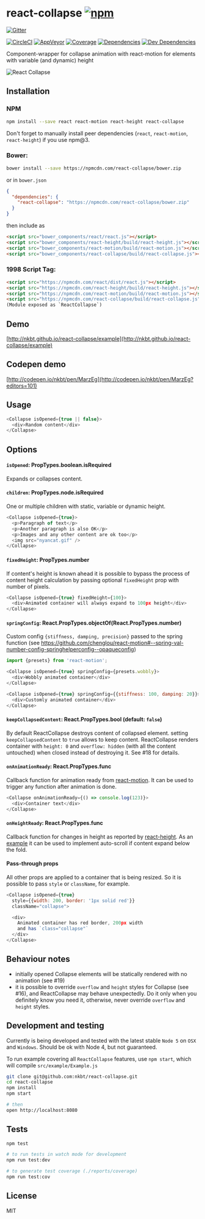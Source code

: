 # react-collapse [![npm](https://img.shields.io/npm/v/react-collapse.svg?style=flat-square)](https://www.npmjs.com/package/react-collapse)

[![Gitter](https://img.shields.io/gitter/room/nkbt/help.svg?style=flat-square)](https://gitter.im/nkbt/help)

[![CircleCI](https://img.shields.io/circleci/project/nkbt/react-collapse.svg?style=flat-square&label=nix-build)](https://circleci.com/gh/nkbt/react-collapse)
[![AppVeyor](https://img.shields.io/appveyor/ci/nkbt/react-collapse.svg?style=flat-square&label=win-build)](https://ci.appveyor.com/project/nkbt/react-collapse)
[![Coverage](https://img.shields.io/codecov/c/github/nkbt/react-collapse.svg?style=flat-square)](https://codecov.io/github/nkbt/react-collapse?branch=master)
[![Dependencies](https://img.shields.io/david/nkbt/react-collapse.svg?style=flat-square)](https://david-dm.org/nkbt/react-collapse)
[![Dev Dependencies](https://img.shields.io/david/dev/nkbt/react-collapse.svg?style=flat-square)](https://david-dm.org/nkbt/react-collapse#info=devDependencies)

Component-wrapper for collapse animation with react-motion for elements with variable (and dynamic) height


![React Collapse](src/example/react-collapse.gif)


## Installation

### NPM

```sh
npm install --save react react-motion react-height react-collapse
```

Don't forget to manually install peer dependencies (`react`, `react-motion`, `react-height`) if you use npm@3.


### Bower:
```sh
bower install --save https://npmcdn.com/react-collapse/bower.zip
```

or in `bower.json`

```json
{
  "dependencies": {
    "react-collapse": "https://npmcdn.com/react-collapse/bower.zip"
  }
}
```

then include as
```html
<script src="bower_components/react/react.js"></script>
<script src="bower_components/react-height/build/react-height.js"></script>
<script src="bower_components/react-motion/build/react-motion.js"></script>
<script src="bower_components/react-collapse/build/react-collapse.js"></script>
```


### 1998 Script Tag:
```html
<script src="https://npmcdn.com/react/dist/react.js"></script>
<script src="https://npmcdn.com/react-height/build/react-height.js"></script>
<script src="https://npmcdn.com/react-motion/build/react-motion.js"></script>
<script src="https://npmcdn.com/react-collapse/build/react-collapse.js"></script>
(Module exposed as `ReactCollapse`)
```


## Demo

[http://nkbt.github.io/react-collapse/example](http://nkbt.github.io/react-collapse/example)

## Codepen demo

[http://codepen.io/nkbt/pen/MarzEg](http://codepen.io/nkbt/pen/MarzEg?editors=101)

## Usage
```js
<Collapse isOpened={true || false}>
  <div>Random content</div>
</Collapse>
```

## Options


#### `isOpened`: PropTypes.boolean.isRequired

Expands or collapses content.


#### `children`: PropTypes.node.isRequired

One or multiple children with static, variable or dynamic height.

```js
<Collapse isOpened={true}>
  <p>Paragraph of text</p>
  <p>Another paragraph is also OK</p>
  <p>Images and any other content are ok too</p>
  <img src="nyancat.gif" />
</Collapse>
```


#### `fixedHeight`: PropTypes.number

If content's height is known ahead it is possible to bypass the process of content height calculation by passing optional `fixedHeight` prop with number of pixels.

```js
<Collapse isOpened={true} fixedHeight={100}>
  <div>Animated container will always expand to 100px height</div>
</Collapse>
```


#### `springConfig`: React.PropTypes.objectOf(React.PropTypes.number)

Custom config `{stiffness, damping, precision}` passed to the spring function (see https://github.com/chenglou/react-motion#--spring-val-number-config-springhelperconfig--opaqueconfig)

```js
import {presets} from 'react-motion';

<Collapse isOpened={true} springConfig={presets.wobbly}>
  <div>Wobbly animated container</div>
</Collapse>
```

```js
<Collapse isOpened={true} springConfig={{stiffness: 100, damping: 20}}>
  <div>Customly animated container</div>
</Collapse>
```

#### `keepCollapsedContent`: React.PropTypes.bool (default: `false`)

By default ReactCollapse destroys content of collapsed element. setting `keepCollapsedContent` to `true` allows to keep content. ReactCollapse renders container with `height: 0` and `overflow: hidden` (with all the content untouched) when closed instead of destroying it. See #18 for details.

#### `onAnimationReady`: React.PropTypes.func

Callback function for animation ready from
[react-motion](https://github.com/chenglou/react-motion#--onrest---void).
It can be used to trigger any function after animation is done.

```js
<Collapse onAnimationReady={() => console.log(123)}>
  <div>Container text</div>
</Collapse>
```

#### `onHeightReady`: React.PropTypes.func

Callback function for changes in height as reported by [react-height](https://github.com/nkbt/react-height).
As an [example](https://github.com/nutgaard/react-collapse/blob/master/src/example/App/Hooks.js) it can be used to implement auto-scroll if content expand below the fold.

#### Pass-through props

All other props are applied to a container that is being resized. So it is possible to pass `style` or `className`, for example.

```js
<Collapse isOpened={true}
  style={{width: 200, border: '1px solid red'}}
  className="collapse">

  <div>
    Animated container has red border, 200px width
    and has `class="collapse"`
  </div>
</Collapse>
```


## Behaviour notes

- initially opened Collapse elements will be statically rendered with no animation (see #19)
- it is possible to override `overflow` and `height` styles for Collapse (see #16), and ReactCollapse may behave unexpectedly. Do it only when you definitely know you need it, otherwise, never override `overflow` and `height` styles.


## Development and testing

Currently is being developed and tested with the latest stable `Node 5` on `OSX` and `Windows`.
Should be ok with Node 4, but not guaranteed.

To run example covering all `ReactCollapse` features, use `npm start`, which will compile `src/example/Example.js`

```bash
git clone git@github.com:nkbt/react-collapse.git
cd react-collapse
npm install
npm start

# then
open http://localhost:8080
```

## Tests

```bash
npm test

# to run tests in watch mode for development
npm run test:dev

# to generate test coverage (./reports/coverage)
npm run test:cov
```

## License

MIT
